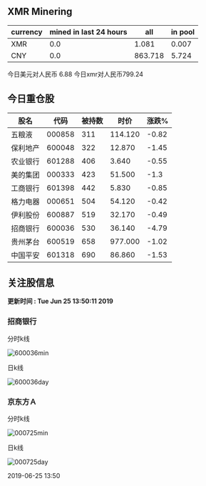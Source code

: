 ## XMR Minering

|currency|mined in last 24 hours|all|in pool|
|---|---|---|---|
|XMR|0.0|1.081|0.007|
|CNY|0.0|863.718|5.724|

今日美元对人民币 6.88	今日xmr对人民币799.24


## 今日重仓股 

|股名|代码|被持数|时价|涨跌%|
|---|---|---|---|---|
|五粮液|000858|311|114.120|-0.82|
|保利地产|600048|322|12.870|-1.45|
|农业银行|601288|406|3.640|-0.55|
|美的集团|000333|423|51.500|-1.3|
|工商银行|601398|442|5.830|-0.85|
|格力电器|000651|504|54.120|-0.42|
|伊利股份|600887|519|32.170|-0.49|
|招商银行|600036|530|36.140|-4.79|
|贵州茅台|600519|658|977.000|-1.02|
|中国平安|601318|690|86.860|-1.53|

## 关注股信息
**更新时间 : Tue Jun 25 13:50:11 2019**
### 招商银行 
分时k线

![600036min](http://image.sinajs.cn/newchart/min/n/sh600036.gif)

日k线

![600036day](http://image.sinajs.cn/newchart/daily/n/sh600036.gif)

### 京东方Ａ 
分时k线

![000725min](http://image.sinajs.cn/newchart/min/n/sz000725.gif)

日k线

![000725day](http://image.sinajs.cn/newchart/daily/n/sz000725.gif)

2019-06-25 13:50